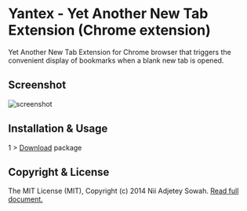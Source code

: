 Yantex - Yet Another New Tab Extension (Chrome extension)
==============

Yet Another New Tab Extension for Chrome browser that triggers the convenient display of bookmarks when a blank new tab is opened.

## Screenshot
![screenshot](https://raw.github.com/nadjetey/yantex/master/screenshot/yantex.png)

## Installation & Usage
1 > [Download](https://github.com/nadjetey/yantex/archive/master.zip) package

## Copyright & License
The MIT License (MIT), Copyright (c) 2014 Nii Adjetey Sowah. [Read full document.](LICENSE)
